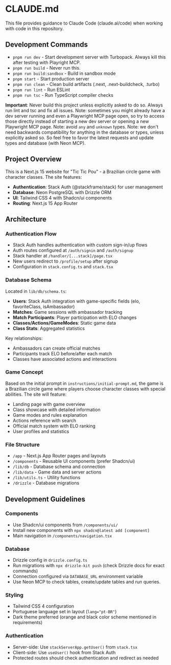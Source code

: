 # CLAUDE.md

This file provides guidance to Claude Code (claude.ai/code) when working with code in this repository.

## Development Commands

- `pnpm run dev` - Start development server with Turbopack. Always kill this after testing with Playright MCP.
- `pnpm run build` - Never run this.
- `pnpm run build:sandbox` - Build in sandbox mode
- `pnpm start` - Start production server
- `pnpm run clean` - Clean build artifacts (.next, .next-buildcheck, .turbo)
- `pnpm run lint` - Run ESLint
- `pnpm run tsc` - Run TypeScript compiler checks

**Important**: Never build this project unless explicitly asked to do so. Always run lint and tsc and fix all issues.
Note: sometimes you might already have a dev server running and even a Playwright MCP page open, so try to access those directly instead of starting a new dev server or opening a new Playwright MCP page.
Note: avoid `any` and `unknown` types.
Note: we don't need backwards compatibility for anything in the database or types, unless explicitly asked so. So feel free to favor the latest requests and update types and database (with Neon MCP).

## Project Overview

This is a Next.js 15 website for "Tic Tic Pou" - a Brazilian circle game with character classes. The site features:

- **Authentication**: Stack Auth (@stackframe/stack) for user management
- **Database**: Neon PostgreSQL with Drizzle ORM
- **UI**: Tailwind CSS 4 with Shadcn/ui components
- **Routing**: Next.js 15 App Router

## Architecture

### Authentication Flow
- Stack Auth handles authentication with custom sign-in/up flows
- Auth routes configured at `/auth/signin` and `/auth/signup`
- Stack handler at `/handler/[...stack]/page.tsx`
- New users redirect to `/profile/setup` after signup
- Configuration in `stack.config.ts` and `stack.tsx`

### Database Schema
Located in `lib/db/schema.ts`:

- **Users**: Stack Auth integration with game-specific fields (elo, favoriteClass, isAmbassador)
- **Matches**: Game sessions with ambassador tracking
- **Match Participants**: Player participation with ELO changes
- **Classes/Actions/GameModes**: Static game data
- **Class Stats**: Aggregated statistics

Key relationships:
- Ambassadors can create official matches
- Participants track ELO before/after each match
- Classes have associated actions and interactions

### Game Concept
Based on the initial prompt in `instructions/initial-prompt.md`, the game is a Brazilian circle game where players choose character classes with special abilities. The site will feature:

- Landing page with game overview
- Class showcase with detailed information
- Game modes and rules explanation
- Actions reference with search
- Official match system with ELO ranking
- User profiles and statistics

### File Structure
- `/app` - Next.js App Router pages and layouts
- `/components` - Reusable UI components (prefer Shadcn/ui)
- `/lib/db` - Database schema and connection
- `/lib/data` - Game data and server actions
- `/lib/utils.ts` - Utility functions
- `/drizzle` - Database migrations

## Development Guidelines

### Components
- Use Shadcn/ui components from `/components/ui/`
- Install new components with `npx shadcn@latest add [component]`
- Main navigation in `/components/navigation.tsx`

### Database
- Drizzle config in `drizzle.config.ts`
- Run migrations with `npx drizzle-kit push` (check Drizzle docs for exact commands)
- Connection configured via `DATABASE_URL` environment variable
- Use Neon MCP to check tables, create/update tables and run queries.

### Styling
- Tailwind CSS 4 configuration
- Portuguese language set in layout (`lang="pt-BR"`)
- Dark theme preferred (orange and black color scheme mentioned in requirements)

### Authentication
- Server-side: Use `stackServerApp.getUser()` from `stack.tsx`
- Client-side: Use `useUser()` hook from Stack Auth
- Protected routes should check authentication and redirect as needed